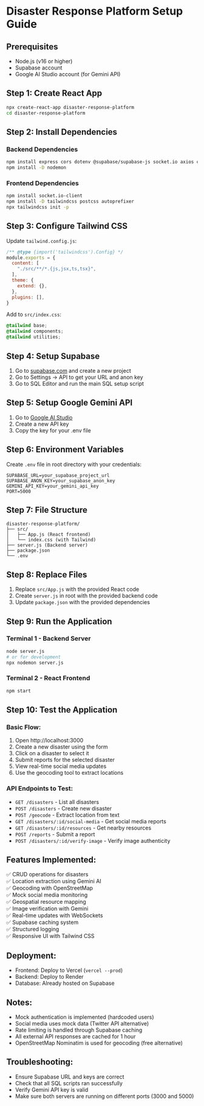 # Disaster Response Platform Setup Guide

## Prerequisites
- Node.js (v16 or higher)
- Supabase account
- Google AI Studio account (for Gemini API)

## Step 1: Create React App
```bash
npx create-react-app disaster-response-platform
cd disaster-response-platform
```

## Step 2: Install Dependencies

### Backend Dependencies
```bash
npm install express cors dotenv @supabase/supabase-js socket.io axios cheerio @google/generative-ai
npm install -D nodemon
```

### Frontend Dependencies
```bash
npm install socket.io-client
npm install -D tailwindcss postcss autoprefixer
npx tailwindcss init -p
```

## Step 3: Configure Tailwind CSS
Update `tailwind.config.js`:
```javascript
/** @type {import('tailwindcss').Config} */
module.exports = {
  content: [
    "./src/**/*.{js,jsx,ts,tsx}",
  ],
  theme: {
    extend: {},
  },
  plugins: [],
}
```

Add to `src/index.css`:
```css
@tailwind base;
@tailwind components;
@tailwind utilities;
```

## Step 4: Setup Supabase
1. Go to [supabase.com](https://supabase.com) and create a new project
2. Go to Settings → API to get your URL and anon key
3. Go to SQL Editor and run the main SQL setup script

## Step 5: Setup Google Gemini API
1. Go to [Google AI Studio](https://aistudio.google.com/app/apikey)
2. Create a new API key
3. Copy the key for your .env file

## Step 6: Environment Variables
Create `.env` file in root directory with your credentials:
```
SUPABASE_URL=your_supabase_project_url
SUPABASE_ANON_KEY=your_supabase_anon_key
GEMINI_API_KEY=your_gemini_api_key
PORT=5000
```

## Step 7: File Structure
```
disaster-response-platform/
├── src/
│   ├── App.js (React frontend)
│   └── index.css (with Tailwind)
├── server.js (Backend server)
├── package.json
└── .env
```

## Step 8: Replace Files
1. Replace `src/App.js` with the provided React code
2. Create `server.js` in root with the provided backend code
3. Update `package.json` with the provided dependencies

## Step 9: Run the Application

### Terminal 1 - Backend Server
```bash
node server.js
# or for development
npx nodemon server.js
```

### Terminal 2 - React Frontend
```bash
npm start
```

## Step 10: Test the Application

### Basic Flow:
1. Open http://localhost:3000
2. Create a new disaster using the form
3. Click on a disaster to select it
4. Submit reports for the selected disaster
5. View real-time social media updates
6. Use the geocoding tool to extract locations

### API Endpoints to Test:
- `GET /disasters` - List all disasters
- `POST /disasters` - Create new disaster
- `POST /geocode` - Extract location from text
- `GET /disasters/:id/social-media` - Get social media reports
- `GET /disasters/:id/resources` - Get nearby resources
- `POST /reports` - Submit a report
- `POST /disasters/:id/verify-image` - Verify image authenticity

## Features Implemented:
✅ CRUD operations for disasters  
✅ Location extraction using Gemini AI  
✅ Geocoding with OpenStreetMap  
✅ Mock social media monitoring  
✅ Geospatial resource mapping  
✅ Image verification with Gemini  
✅ Real-time updates with WebSockets  
✅ Supabase caching system  
✅ Structured logging  
✅ Responsive UI with Tailwind CSS  

## Deployment:
- Frontend: Deploy to Vercel (`vercel --prod`)
- Backend: Deploy to Render
- Database: Already hosted on Supabase

## Notes:
- Mock authentication is implemented (hardcoded users)
- Social media uses mock data (Twitter API alternative)
- Rate limiting is handled through Supabase caching
- All external API responses are cached for 1 hour
- OpenStreetMap Nominatim is used for geocoding (free alternative)

## Troubleshooting:
- Ensure Supabase URL and keys are correct
- Check that all SQL scripts ran successfully
- Verify Gemini API key is valid
- Make sure both servers are running on different ports (3000 and 5000)